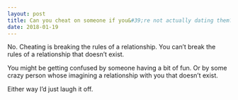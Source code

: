 ```yaml
---
layout: post
title: Can you cheat on someone if you&#39;re not actually dating them?
date: 2018-01-19
---
```


<p>No. Cheating is breaking the rules of a relationship. You can’t break the rules of a relationship that doesn’t exist.</p><p>You might be getting confused by someone having a bit of fun. Or by some crazy person whose imagining a relationship with you that doesn’t exist.</p><p>Either way I’d just laugh it off.</p>
